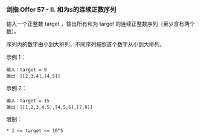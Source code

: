 ### 剑指 Offer 57 - II. 和为s的连续正数序列
输入一个正整数 target ，输出所有和为 target 的连续正整数序列（至少含有两个数）。

序列内的数字由小到大排列，不同序列按照首个数字从小到大排列。

 

示例 1：

	输入：target = 9
	输出：[[2,3,4],[4,5]]

示例 2：

	输入：target = 15
	输出：[[1,2,3,4,5],[4,5,6],[7,8]]

 

限制：

	* 1 <= target <= 10^5

